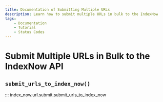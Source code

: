 ```yaml
---
title: Documentation of Submitting Multiple URLs
description: Learn how to submit multiple URLs in bulk to the IndexNow API.
tags:
    - Documentation
    - Tutorial
    - Status Codes
---
```



# Submit Multiple URLs in Bulk to the IndexNow API
## `submit_urls_to_index_now()`

::: index_now.url.submit.submit_urls_to_index_now
